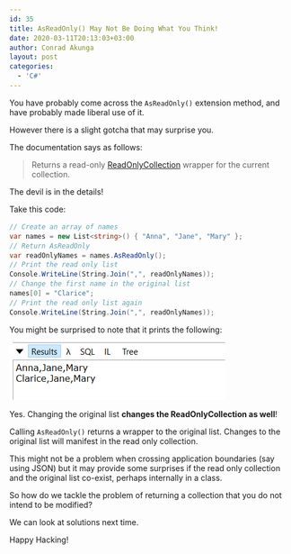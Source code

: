 ```yaml
---
id: 35
title: AsReadOnly() May Not Be Doing What You Think!
date: 2020-03-11T20:13:03+03:00
author: Conrad Akunga
layout: post
categories:
  - 'C#'
---
```

You have probably come across the `AsReadOnly()` extension method, and have probably made liberal use of it.

However there is a slight gotcha that may surprise you.

The documentation says as follows:

> Returns a read-only [ReadOnlyCollection<T>](https://docs.microsoft.com/en-us/dotnet/api/system.collections.objectmodel.readonlycollection-1?view=netframework-4.8) wrapper for the current collection.

The devil is in the details!

Take this code:

```csharp
// Create an array of names
var names = new List<string>() { "Anna", "Jane", "Mary" };
// Return AsReadOnly
var readOnlyNames = names.AsReadOnly();
// Print the read only list
Console.WriteLine(String.Join(",", readOnlyNames));
// Change the first name in the original list
names[0] = "Clarice";
// Print the read only list again
Console.WriteLine(String.Join(",", readOnlyNames));
```

You might be surprised to note that it prints the following:

![](../images/2020/03/image.png)


Yes. Changing the original list **changes the ReadOnlyCollection as well**!

Calling `AsReadOnly()` returns a wrapper to the original list. Changes to the original list will manifest in the read only collection.

This might not be a problem when crossing application boundaries (say using JSON) but it may provide some surprises if the read only collection and the original list co-exist, perhaps internally in a class.

So how do we tackle the problem of returning a collection that you do not intend to be modified?

We can look at solutions next time.

Happy Hacking!